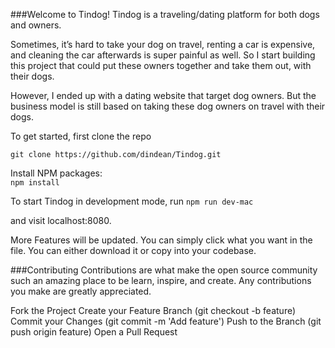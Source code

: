 ###Welcome to Tindog!
Tindog is a traveling/dating platform for both dogs and owners.

Sometimes, it’s hard to take your dog on travel, renting a car is expensive, and cleaning the car afterwards is super painful as well.
So I start building this project that could put these owners together and take them out, with their dogs.

However, I ended up with a dating website that target dog owners. 
But the business model is still based on taking these dog owners on travel with their dogs. 


To get started, first clone the repo

`git clone https://github.com/dindean/Tindog.git`

Install NPM packages:  
`npm install`

To start Tindog in development mode, run
`npm run dev-mac`

and visit localhost:8080.


More Features will be updated. You can simply click what you want in the file.
You can either download it or copy into your codebase.

###Contributing
Contributions are what make the open source community such an amazing place to be learn, inspire, and create. 
Any contributions you make are greatly appreciated.

Fork the Project
Create your Feature Branch (git checkout -b feature)
Commit your Changes (git commit -m 'Add feature')
Push to the Branch (git push origin feature)
Open a Pull Request
